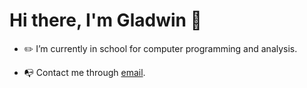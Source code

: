 # Hi there, I'm Gladwin 👋

- ✏️ I’m currently in school for computer programming and analysis.

- 📭 Contact me through [email](mailto:iamgladwin@gmail.com).
